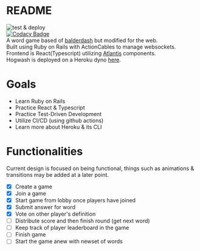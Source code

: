 # README
![test & deploy](https://github.com/amohamed11/hogwash/workflows/test%20&%20deploy/badge.svg?branch=master)  
[![Codacy Badge](https://app.codacy.com/project/badge/Grade/c970e2836928418f93cf068b64101259)](https://www.codacy.com/gh/amohamed11/hogwash/dashboard?utm_source=github.com&amp;utm_medium=referral&amp;utm_content=amohamed11/hogwash&amp;utm_campaign=Badge_Grade)  
A word game based of [balderdash](https://en.wikipedia.org/wiki/Balderdash) but modified for the web.  
Built using Ruby on Rails with ActionCables to manage websockets.  
Frontend is React(Typescript) utilizing [Atlantis](https://atlantis.getjobber.com/) components.  
Hogwash is deployed on a Heroku dyno [here](https://hogwash.fun/).  

# Goals  
- Learn Ruby on Rails
- Practice React & Typescript
- Practice Test-Driven Development
- Utilize CI/CD (using github actions) 
- Learn more about Heroku & its CLI 

# Functionalities
Current design is focused on being functional, things such as animations & transitions may be added at a later point. 
- [x] Create a game  
- [x] Join a game  
- [x] Start game from lobby once players have joined
- [x] Submit answer for word
- [x] Vote on other player's definition  
- [ ] Distribute score and then finish round (get next word)  
- [ ] Keep track of player leaderboard in the game  
- [ ] Finish game  
- [ ] Start the game anew with newset of words  
